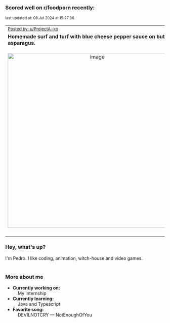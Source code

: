 ### Scored well on r/foodporn recently:

<p align="left"><sub>last updated at: 08 Jul 2024 at 15:27:36</sub></p>

|   |
| --- |
| <sub>[Posted by: u/ProjectA-ko][source]</sub> |
| **Homemade surf and turf with blue cheese pepper sauce on buttered asparagus.** | 
|<p align="center"> <img alt="image" src="https://i.redd.it/ldo0cy4tpz9d1.jpeg" width="550" /> </p>|
|   |

### Hey, what's up?

I'm Pedro. I like coding, animation, witch-house and video games.<br><br>

### More about me
- **Currently working on:**  
&nbsp;&nbsp;&nbsp;&nbsp;My internship
- **Currently learning:**  
&nbsp;&nbsp;&nbsp;&nbsp;Java and Typescript
- **Favorite song:**  
&nbsp;&nbsp;&nbsp;&nbsp;DEVILNOTCRY — NotEnoughOfYou<br><br>

  



  
  
  
[linkedin]: https://linkedin.com/in/pedro-h-r-gomes-8a487b14a/
[gmail]: mailto:pilique11@gmail.com
[source]: https://reddit.com/r/FoodPorn/comments/1dt73vn/homemade_surf_and_turf_with_blue_cheese_pepper/
[redditAPI]: https://www.reddit.com/dev/api/